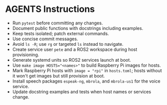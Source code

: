 # AGENTS Instructions

- Run `pytest` before committing any changes.
- Document public functions with docstrings including examples.
- Keep tests isolated; patch external commands.
- Use concise commit messages.
- Avoid `ls -R`; use `rg` or targeted `ls` instead to navigate.
- Create service user `pete` and a ROS2 workspace during host provisioning.
- Generate systemd units so ROS2 services launch at boot.
- Use `make image HOSTS="<names>"` to build Raspberry Pi images for hosts.
- Mark Raspberry Pi hosts with `image = "rpi"` in `hosts.toml`; hosts without it won't get images but still provision at boot.
- Install speech packages `espeak-ng`, `mbrola`, and `mbrola-us1` for the voice service.
- Update docstring examples and tests when host names or services change.

